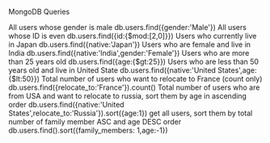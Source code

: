 MongoDB Queries

All users whose gender is male
db.users.find({gender:'Male'})
All users whose ID is even
db.users.find({id:{$mod:[2,0]}})
Users who currently live in Japan
db.users.find({native:'Japan'})
Users who are female and live in India
db.users.find({native:'India',gender:'Female'})
Users who are more than 25 years old
db.users.find({age:{$gt:25}})
Users who are less than 50 years old and live in United State
db.users.find({native:'United States',age:{$lt:50}})
Total number of users who want to relocate to France (count only)
db.users.find({relocate_to:'France'}).count()
Total number of users who are from USA and want to relocate to russia, sort them by age in ascending order
 db.users.find({native:'United States',relocate_to:'Russia'}).sort({age:1})
get all users, sort them by total number of family member ASC and age DESC order
db.users.find().sort({family_members: 1,age:-1})
